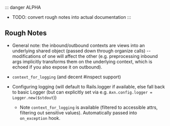 ::: danger ALPHA
* TODO: convert rough notes into actual documentation
:::

## Rough Notes

* General note: the inbound/outbound contexts are views into an underlying shared object (passed down through organize calls) -- modifications of one will affect the other (e.g. preprocessing inbound args implicitly transforms them on the underlying context, which is echoed if you also expose it on outbound).

* `context_for_logging` (and decent #inspect support)

* Configuring logging (will default to Rails.logger if available, else fall back to basic Logger (but can explicitly set via e.g. `Axn.config.logger = Logger.new($stdout`))

    * Note `context_for_logging` is available (filtered to accessible attrs, filtering out sensitive values). Automatically passed into `on_exception` hook.

